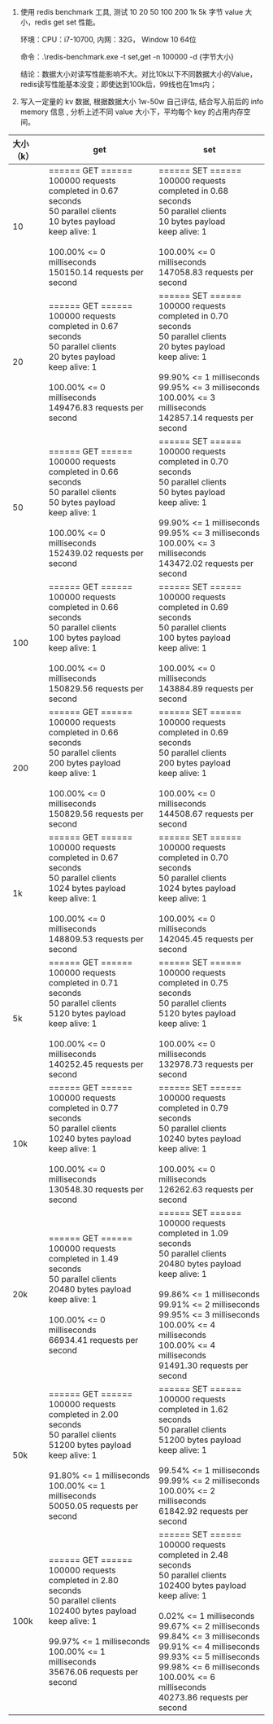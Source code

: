 1. 使用 redis benchmark 工具, 测试 10 20 50 100 200 1k 5k 字节 value 大小，redis get set 性能。

   环境：CPU：i7-10700,   内网：32G， Window 10 64位

   命令：.\redis-benchmark.exe -t set,get -n 100000 -d {字节大小}

   结论：数据大小对读写性能影响不大。对比10k以下不同数据大小的Value，redis读写性能基本没变；即使达到100k后，99线也在1ms内；

2. 写入一定量的 kv 数据, 根据数据大小 1w-50w 自己评估, 结合写入前后的 info memory 信息 , 分析上述不同 value 大小下，平均每个 key 的占用内存空间。



| 大小（k） | get                                                          | set                                                          |
| :-------- | ------------------------------------------------------------ | ------------------------------------------------------------ |
| 10        | ====== GET ======<br/>  100000 requests completed in 0.67 seconds<br/>  50 parallel clients<br/>  10 bytes payload<br/>  keep alive: 1<br/><br/>100.00% <= 0 milliseconds<br/>150150.14 requests per second | ====== SET ======<br/>  100000 requests completed in 0.68 seconds<br/>  50 parallel clients<br/>  10 bytes payload<br/>  keep alive: 1<br/><br/>100.00% <= 0 milliseconds<br/>147058.83 requests per second |
| 20        | ====== GET ======<br/>  100000 requests completed in 0.67 seconds<br/>  50 parallel clients<br/>  20 bytes payload<br/>  keep alive: 1<br/><br/>100.00% <= 0 milliseconds<br/>149476.83 requests per second | ====== SET ======<br/>  100000 requests completed in 0.70 seconds<br/>  50 parallel clients<br/>  20 bytes payload<br/>  keep alive: 1<br/><br/>99.90% <= 1 milliseconds<br/>99.95% <= 3 milliseconds<br/>100.00% <= 3 milliseconds<br/>142857.14 requests per second |
| 50        | ====== GET ======<br/>  100000 requests completed in 0.66 seconds<br/>  50 parallel clients<br/>  50 bytes payload<br/>  keep alive: 1<br/><br/>100.00% <= 0 milliseconds<br/>152439.02 requests per second | ====== SET ======<br/>  100000 requests completed in 0.70 seconds<br/>  50 parallel clients<br/>  50 bytes payload<br/>  keep alive: 1<br/><br/>99.90% <= 1 milliseconds<br/>99.95% <= 3 milliseconds<br/>100.00% <= 3 milliseconds<br/>143472.02 requests per second |
| 100       | ====== GET ======<br/>  100000 requests completed in 0.66 seconds<br/>  50 parallel clients<br/>  100 bytes payload<br/>  keep alive: 1<br/><br/>100.00% <= 0 milliseconds<br/>150829.56 requests per second | ====== SET ======<br/>  100000 requests completed in 0.69 seconds<br/>  50 parallel clients<br/>  100 bytes payload<br/>  keep alive: 1<br/><br/>100.00% <= 0 milliseconds<br/>143884.89 requests per second |
| 200       | ====== GET ======<br/>  100000 requests completed in 0.66 seconds<br/>  50 parallel clients<br/>  200 bytes payload<br/>  keep alive: 1<br/><br/>100.00% <= 0 milliseconds<br/>150829.56 requests per second | ====== SET ======<br/>  100000 requests completed in 0.69 seconds<br/>  50 parallel clients<br/>  200 bytes payload<br/>  keep alive: 1<br/><br/>100.00% <= 0 milliseconds<br/>144508.67 requests per second |
| 1k        | ====== GET ======<br/>  100000 requests completed in 0.67 seconds<br/>  50 parallel clients<br/>  1024 bytes payload<br/>  keep alive: 1<br/><br/>100.00% <= 0 milliseconds<br/>148809.53 requests per second | ====== SET ======<br/>  100000 requests completed in 0.70 seconds<br/>  50 parallel clients<br/>  1024 bytes payload<br/>  keep alive: 1<br/><br/>100.00% <= 0 milliseconds<br/>142045.45 requests per second |
| 5k        | ====== GET ======<br/>  100000 requests completed in 0.71 seconds<br/>  50 parallel clients<br/>  5120 bytes payload<br/>  keep alive: 1<br/><br/>100.00% <= 0 milliseconds<br/>140252.45 requests per second | ====== SET ======<br/>  100000 requests completed in 0.75 seconds<br/>  50 parallel clients<br/>  5120 bytes payload<br/>  keep alive: 1<br/><br/>100.00% <= 0 milliseconds<br/>132978.73 requests per second |
| 10k       | ====== GET ======<br/>  100000 requests completed in 0.77 seconds<br/>  50 parallel clients<br/>  10240 bytes payload<br/>  keep alive: 1<br/><br/>100.00% <= 0 milliseconds<br/>130548.30 requests per second | ====== SET ======<br/>  100000 requests completed in 0.79 seconds<br/>  50 parallel clients<br/>  10240 bytes payload<br/>  keep alive: 1<br/><br/>100.00% <= 0 milliseconds<br/>126262.63 requests per second |
| 20k       | ====== GET ======<br/>  100000 requests completed in 1.49 seconds<br/>  50 parallel clients<br/>  20480 bytes payload<br/>  keep alive: 1<br/><br/>100.00% <= 0 milliseconds<br/>66934.41 requests per second | ====== SET ======<br/>  100000 requests completed in 1.09 seconds<br/>  50 parallel clients<br/>  20480 bytes payload<br/>  keep alive: 1<br/><br/>99.86% <= 1 milliseconds<br/>99.91% <= 2 milliseconds<br/>99.95% <= 3 milliseconds<br/>100.00% <= 4 milliseconds<br/>100.00% <= 4 milliseconds<br/>91491.30 requests per second |
| 50k       | ====== GET ======<br/>  100000 requests completed in 2.00 seconds<br/>  50 parallel clients<br/>  51200 bytes payload<br/>  keep alive: 1<br/><br/>91.80% <= 1 milliseconds<br/>100.00% <= 1 milliseconds<br/>50050.05 requests per second | ====== SET ======<br/>  100000 requests completed in 1.62 seconds<br/>  50 parallel clients<br/>  51200 bytes payload<br/>  keep alive: 1<br/><br/>99.54% <= 1 milliseconds<br/>99.99% <= 2 milliseconds<br/>100.00% <= 2 milliseconds<br/>61842.92 requests per second |
| 100k      | ====== GET ======<br/>  100000 requests completed in 2.80 seconds<br/>  50 parallel clients<br/>  102400 bytes payload<br/>  keep alive: 1<br/><br/>99.97% <= 1 milliseconds<br/>100.00% <= 1 milliseconds<br/>35676.06 requests per second | ====== SET ======<br/>  100000 requests completed in 2.48 seconds<br/>  50 parallel clients<br/>  102400 bytes payload<br/>  keep alive: 1<br/><br/>0.02% <= 1 milliseconds<br/>99.67% <= 2 milliseconds<br/>99.84% <= 3 milliseconds<br/>99.91% <= 4 milliseconds<br/>99.93% <= 5 milliseconds<br/>99.98% <= 6 milliseconds<br/>100.00% <= 6 milliseconds<br/>40273.86 requests per second |

